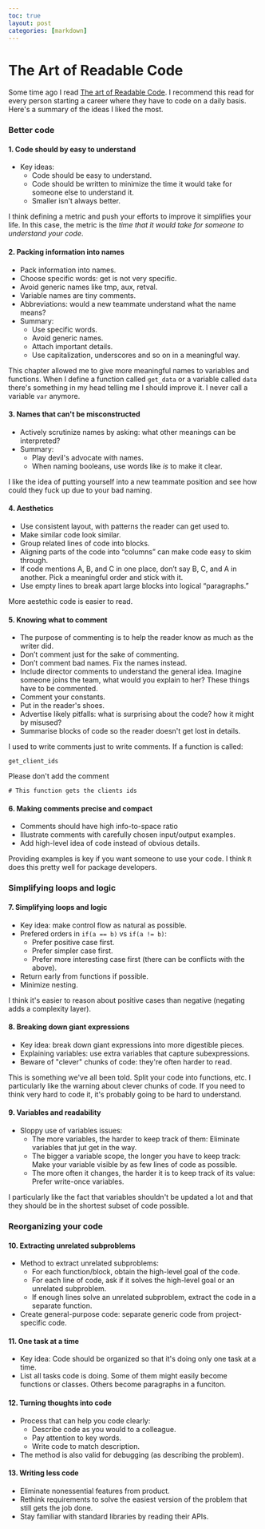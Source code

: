 ```yaml
---
toc: true
layout: post
categories: [markdown]
---
```


# The Art of Readable Code

Some time ago I read [The art of Readable Code](http://shop.oreilly.com/product/9780596802301.do). I recommend this read for every person starting a career where they have to code on a daily basis. Here's a summary of the ideas I liked the most.

### Better code

#### 1. Code should by easy to understand
* Key ideas:
  + Code should be easy to understand.
  + Code should be written to minimize the time it would take for someone else to understand it.
  + Smaller isn't always better.

I think defining a metric and push your efforts to improve it simplifies your life. In this case, the metric is the *time that it would take for someone to understand your code*. 

#### 2. Packing information into names
* Pack information into names.
* Choose specific words: get is not very specific.
* Avoid generic names like tmp, aux, retval.
* Variable names are tiny comments.
* Abbreviations: would a new teammate understand what the name means?
* Summary:
  + Use specific words.
  + Avoid generic names.
  + Attach important details.
  + Use capitalization, underscores and so on in a meaningful way.

This chapter allowed me to give more meaningful names to variables and functions.  When I define a function called `get_data` or a variable called `data` there's something in my head telling me I should improve it. I never call a variable `var` anymore.

#### 3. Names that can't be misconstructed
* Actively scrutinize names by asking: what other meanings can be interpreted?
* Summary:
  + Play devil's advocate with names.
  + When naming booleans, use words like *is* to make it clear.
  
I like the idea of putting yourself into a new teammate position and see how could they fuck up due to your bad naming.

#### 4. Aesthetics
* Use consistent layout, with patterns the reader can get used to.
* Make similar code look similar.
* Group related lines of code into blocks.
* Aligning parts of the code into “columns” can make code easy to skim through.
* If code mentions A, B, and C in one place, don’t say B, C, and A in another. Pick a meaningful order and stick with it.
* Use empty lines to break apart large blocks into logical “paragraphs.”

More aestethic code is easier to read.

#### 5. Knowing what to comment
* The purpose of commenting is to help the reader know as much as the writer did.
* Don’t comment just for the sake of commenting.
* Don’t comment bad names. Fix the names instead.
* Include director comments to understand the general idea. Imagine someone joins the team, what would you explain to her? These things have to be commented.
* Comment your constants.
* Put in the reader's shoes.
* Advertise likely pitfalls: what is surprising about the code? how it might by misused?
* Summarise blocks of code so the reader doesn't get lost in details.

I used to write comments just to write comments. If a function is called:

```get_client_ids```

Please don't add the comment 

```# This function gets the clients ids```

#### 6. Making comments precise and compact
* Comments should have high info-to-space ratio
* Illustrate comments with carefully chosen input/output examples.
* Add high-level idea of code instead of obvious details.

Providing examples is key if you want someone to use your code. I think `R` does this pretty well for package developers.

### Simplifying loops and logic

#### 7. Simplifying loops and logic
* Key idea: make control flow as natural as possible.
* Prefered orders in `if(a == b)` vs `if(a != b)`:
  + Prefer positive case first.
  + Prefer simpler case first.
  + Prefer more interesting case first (there can be conflicts with the above).
* Return early from functions if possible.
* Minimize nesting.

I think it's easier to reason about positive cases than negative (negating adds a complexity layer).

#### 8. Breaking down giant expressions
* Key idea: break down giant expressions into more digestible pieces.
* Explaining variables: use extra variables that capture subexpressions.
* Beware of "clever" chunks of code: they're often harder to read.

This is something we've all been told. Split your code into functions, etc. I particularly like the warning about clever chunks of code. If you need to think very hard to code it, it's probably going to be hard to understand.

#### 9. Variables and readability
* Sloppy use of variables issues:
  + The more variables, the harder to keep track of them: Eliminate variables that jut get in the way.
  + The bigger a variable scope, the longer you have to keep track: Make your variable visible by as few lines of code as possible.
  + The more often it changes, the harder it is to keep track of its value: Prefer write-once variables.
  
I particularly like the fact that variables shouldn't be updated a lot and that they should be in the shortest subset of code possible.
 
### Reorganizing your code

#### 10. Extracting unrelated subproblems
* Method to extract unrelated subproblems:
  + For each function/block, obtain the high-level goal of the code.
  + For each line of code, ask if it solves the high-level goal or an unrelated subproblem.
  + If enough lines solve an unrelated subproblem, extract the code in a separate function.
* Create general-purpose code: separate generic code from project-specific code.

#### 11. One task at a time
* Key idea: Code should be organized so that it's doing only one task at a time.
* List all tasks code is doing. Some of them might easily become functions or classes. Others become paragraphs in a funciton.

#### 12. Turning thoughts into code
* Process that can help you code clearly:
   + Describe code as you would to a colleague.
   + Pay attention to key words.
   + Write code to match description.
* The method is also valid for debugging (as describing the problem).

#### 13. Writing less code
* Eliminate nonessential features from product.
* Rethink requirements to solve the easiest version of the problem that still gets the job done.
* Stay familiar with standard libraries by reading their APIs.

